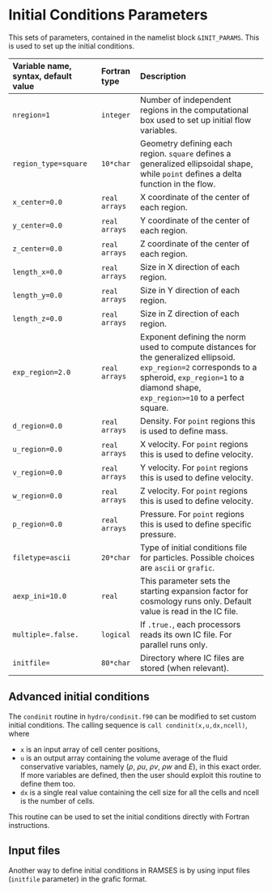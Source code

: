 
# Initial Conditions Parameters

This sets of parameters, contained in the namelist block `&INIT_PARAMS`. This is used to set up the initial conditions.

| Variable name, syntax, default value | Fortran type | Description |
|:---------------------------- |:------------- |:------------------------- |
| `nregion=1`  | `integer` | Number of independent regions in the computational box used to set up initial flow variables. |
| `region_type=square`  | `10*char` | Geometry defining each region. `square` defines a generalized ellipsoidal shape, while `point` defines a delta function in the flow. |
| `x_center=0.0`  | `real arrays` | X coordinate of the center of each region. |
| `y_center=0.0`  | `real arrays` | Y coordinate of the center of each region. |
| `z_center=0.0`  | `real arrays` | Z coordinate of the center of each region. |
| `length_x=0.0`  | `real arrays` | Size in X direction of each region. |
| `length_y=0.0`  | `real arrays` | Size in Y direction of each region. |
| `length_z=0.0`  | `real arrays` | Size in Z direction of each region. |
| `exp_region=2.0`  | `real arrays` | Exponent defining the norm used to compute distances for the generalized ellipsoid. `exp_region=2` corresponds to a spheroid, `exp_region=1` to a diamond shape, `exp_region>=10` to a perfect square. |
| `d_region=0.0`  | `real arrays` | Density. For `point` regions this is used to define mass. |
| `u_region=0.0`  | `real arrays` | X velocity. For `point` regions this is used to define velocity. |
| `v_region=0.0`  | `real arrays` | Y velocity. For `point` regions this is used to define velocity. |
| `w_region=0.0`  | `real arrays` | Z velocity. For `point` regions this is used to define velocity. |
| `p_region=0.0`  | `real arrays` | Pressure. For `point` regions this is used to define specific pressure. |
| `filetype=ascii`  | `20*char` | Type of initial conditions file for particles. Possible choices are `ascii` or `grafic`. |
| `aexp_ini=10.0`  | `real` | This parameter sets the starting expansion factor for cosmology runs only. Default value is read in the IC file. |
| `multiple=.false.` | `logical` | If `.true.`, each processors reads its own IC file. For parallel runs only. |
| `initfile= ` | `80*char` | Directory where IC files are stored (when relevant).


## Advanced initial conditions

The `condinit` routine in `hydro/condinit.f90` can be modified to set custom initial conditions.
The calling sequence is `call condinit(x,u,dx,ncell)`, where

- `x` is an input array of cell center positions,
- `u` is an output array containing the volume average of the fluid conservative
variables, namely ($\rho$, $\rho u$, $\rho v$, $\rho w$ and $E$), in this exact order.
If more variables are defined, then the user should exploit this routine to define them too.
- `dx` is a single
real value containing the cell size for all the cells and ncell is the number of cells.

This routine
can be used to set the initial conditions directly with Fortran instructions.


## Input files

Another way to define initial conditions in RAMSES is by using input files (`initfile` parameter) in the grafic format.
